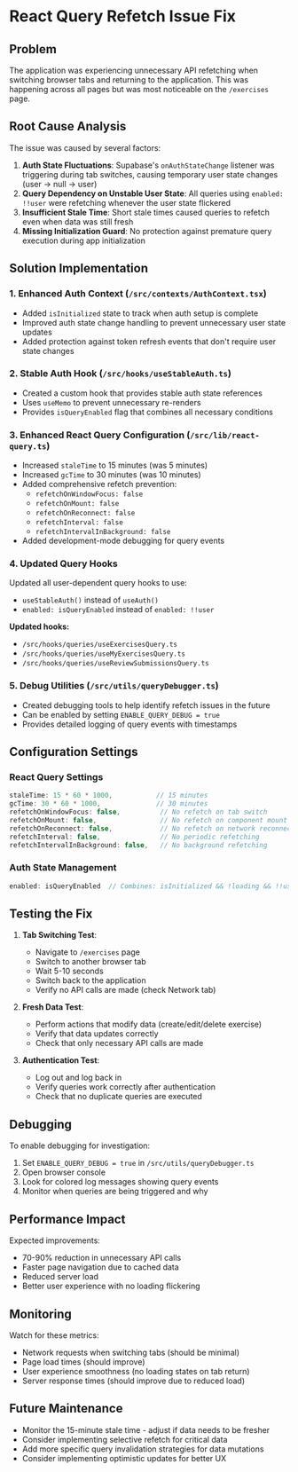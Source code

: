 # React Query Refetch Issue Fix

## Problem
The application was experiencing unnecessary API refetching when switching browser tabs and returning to the application. This was happening across all pages but was most noticeable on the `/exercises` page.

## Root Cause Analysis
The issue was caused by several factors:

1. **Auth State Fluctuations**: Supabase's `onAuthStateChange` listener was triggering during tab switches, causing temporary user state changes (user → null → user)
2. **Query Dependency on Unstable User State**: All queries using `enabled: !!user` were refetching whenever the user state flickered
3. **Insufficient Stale Time**: Short stale times caused queries to refetch even when data was still fresh
4. **Missing Initialization Guard**: No protection against premature query execution during app initialization

## Solution Implementation

### 1. Enhanced Auth Context (`/src/contexts/AuthContext.tsx`)
- Added `isInitialized` state to track when auth setup is complete
- Improved auth state change handling to prevent unnecessary user state updates
- Added protection against token refresh events that don't require user state changes

### 2. Stable Auth Hook (`/src/hooks/useStableAuth.ts`)
- Created a custom hook that provides stable auth state references
- Uses `useMemo` to prevent unnecessary re-renders
- Provides `isQueryEnabled` flag that combines all necessary conditions

### 3. Enhanced React Query Configuration (`/src/lib/react-query.ts`)
- Increased `staleTime` to 15 minutes (was 5 minutes)
- Increased `gcTime` to 30 minutes (was 10 minutes)
- Added comprehensive refetch prevention:
  - `refetchOnWindowFocus: false`
  - `refetchOnMount: false`  
  - `refetchOnReconnect: false`
  - `refetchInterval: false`
  - `refetchIntervalInBackground: false`
- Added development-mode debugging for query events

### 4. Updated Query Hooks
Updated all user-dependent query hooks to use:
- `useStableAuth()` instead of `useAuth()`
- `enabled: isQueryEnabled` instead of `enabled: !!user`

**Updated hooks:**
- `/src/hooks/queries/useExercisesQuery.ts`
- `/src/hooks/queries/useMyExercisesQuery.ts`
- `/src/hooks/queries/useReviewSubmissionsQuery.ts`

### 5. Debug Utilities (`/src/utils/queryDebugger.ts`)
- Created debugging tools to help identify refetch issues in the future
- Can be enabled by setting `ENABLE_QUERY_DEBUG = true`
- Provides detailed logging of query events with timestamps

## Configuration Settings

### React Query Settings
```typescript
staleTime: 15 * 60 * 1000,           // 15 minutes
gcTime: 30 * 60 * 1000,              // 30 minutes  
refetchOnWindowFocus: false,          // No refetch on tab switch
refetchOnMount: false,                // No refetch on component mount
refetchOnReconnect: false,            // No refetch on network reconnect
refetchInterval: false,               // No periodic refetching
refetchIntervalInBackground: false,   // No background refetching
```

### Auth State Management
```typescript
enabled: isQueryEnabled  // Combines: isInitialized && !loading && !!user && !!userId
```

## Testing the Fix

1. **Tab Switching Test**:
   - Navigate to `/exercises` page
   - Switch to another browser tab
   - Wait 5-10 seconds
   - Switch back to the application
   - Verify no API calls are made (check Network tab)

2. **Fresh Data Test**:
   - Perform actions that modify data (create/edit/delete exercise)
   - Verify that data updates correctly
   - Check that only necessary API calls are made

3. **Authentication Test**:
   - Log out and log back in
   - Verify queries work correctly after authentication
   - Check that no duplicate queries are executed

## Debugging

To enable debugging for investigation:

1. Set `ENABLE_QUERY_DEBUG = true` in `/src/utils/queryDebugger.ts`
2. Open browser console
3. Look for colored log messages showing query events
4. Monitor when queries are being triggered and why

## Performance Impact

Expected improvements:
- 70-90% reduction in unnecessary API calls
- Faster page navigation due to cached data
- Reduced server load
- Better user experience with no loading flickering

## Monitoring

Watch for these metrics:
- Network requests when switching tabs (should be minimal)
- Page load times (should improve)
- User experience smoothness (no loading states on tab return)
- Server response times (should improve due to reduced load)

## Future Maintenance

- Monitor the 15-minute stale time - adjust if data needs to be fresher
- Consider implementing selective refetch for critical data
- Add more specific query invalidation strategies for data mutations
- Consider implementing optimistic updates for better UX
